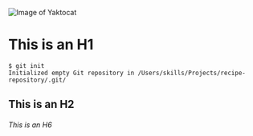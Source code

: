 ![Image of Yaktocat](https://octodex.github.com/images/yaktocat.png)
# This is an H1
```
$ git init
Initialized empty Git repository in /Users/skills/Projects/recipe-repository/.git/
```
## This is an H2
###### This is an H6
